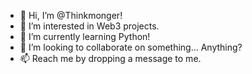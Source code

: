 - 👋 Hi, I’m @Thinkmonger!
- 👀 I’m interested in Web3 projects.
- 🌱 I’m currently learning Python!
- 💞️ I’m looking to collaborate on something... Anything?
- 📫 Reach me by dropping a message to me.

<!---
Thinkmonger/Thinkmonger is a ✨ special ✨ repository because its `README.md` (this file) appears on your GitHub profile.
You can click the Preview link to take a look at your changes.
--->
